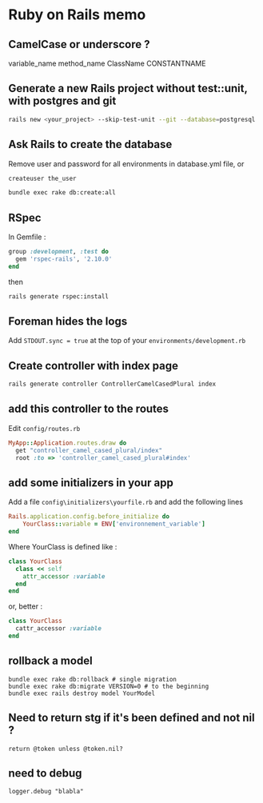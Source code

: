 # Ruby on Rails memo

## CamelCase or underscore ?

variable_name
method_name
ClassName
CONSTANTNAME

## Generate a new Rails project without test::unit, with postgres and git

```bash
rails new <your_project> --skip-test-unit --git --database=postgresql
```

## Ask Rails to create the database 
Remove user and password for all environments in database.yml file, or
```bash
createuser the_user
```

```bash
bundle exec rake db:create:all
```

## RSpec
In Gemfile : 
```ruby
group :development, :test do
  gem 'rspec-rails', '2.10.0'
end
```

then 
```bash
rails generate rspec:install
```

## Foreman hides the logs
Add `STDOUT.sync = true` at the top of your `environments/development.rb`

## Create controller with index page

```bash
rails generate controller ControllerCamelCasedPlural index
```

## add this controller to the routes

Edit `config/routes.rb`

```ruby
MyApp::Application.routes.draw do
  get "controller_camel_cased_plural/index"
  root :to => 'controller_camel_cased_plural#index'
```

## add some initializers in your app
Add a file `config\initializers\yourfile.rb` 
and add the following lines 

```ruby
Rails.application.config.before_initialize do
    YourClass::variable = ENV['environnement_variable']
end
```

Where YourClass is defined like :

```ruby
class YourClass
  class << self
    attr_accessor :variable
  end
end
```

or, better :

```ruby
class YourClass
  cattr_accessor :variable
end
```


## rollback a model 
```
bundle exec rake db:rollback # single migration 
bundle exec rake db:migrate VERSION=0 # to the beginning
bundle exec rails destroy model YourModel
```

## Need to return stg if it's been defined and not nil ?

```
return @token unless @token.nil?
```

## need to debug
```
logger.debug "blabla"
```

